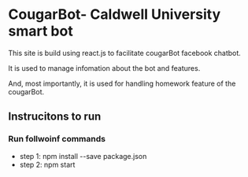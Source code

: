 <h1>CougarBot- Caldwell University smart bot</h1>
<p>This site is build using react.js to facilitate cougarBot facebook chatbot.</p>
<p>It is used to manage infomation about the bot and features.</p>
<p>And, most importantly, it is used for handling homework feature of the cougarBot.</p>

<h2>Instrucitons to run</h2>
<h3>Run follwoinf commands</h3>
<ul>
  <li>step 1: npm install --save package.json</li>
  <li>step 2: npm start</li>
</ul>
